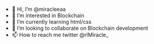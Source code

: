 - 👋 Hi, I’m @miracleeaa
- 👀 I’m interested in Blockchain 
- 🌱 I’m currently learning html/css
- 💞️ I’m looking to collaborate on Blockchain development
- 📫 How to reach me twitter @rlMiracle_

<!---
miracleeaa/miracleeaa is a ✨ special ✨ repository because its `README.md` (this file) appears on your GitHub profile.
You can click the Preview link to take a look at your changes.
--->
